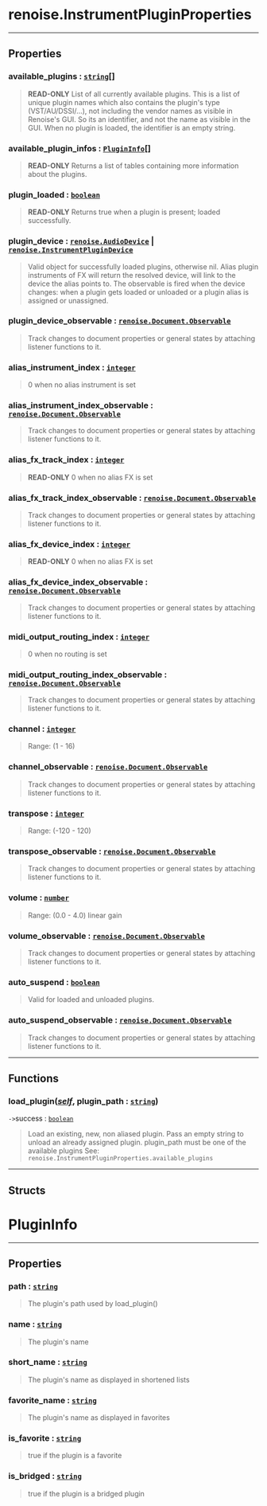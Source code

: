 # renoise.InstrumentPluginProperties<a name="renoise.InstrumentPluginProperties"></a>  

<!-- toc -->
  

---  
## Properties
### available_plugins : [`string`](../../API/builtins/string.md)[]<a name="available_plugins"></a>
> **READ-ONLY** List of all currently available plugins. This is a list of
> unique plugin names which also contains the plugin's type (VST/AU/DSSI/...),
> not including the vendor names as visible in Renoise's GUI. So its an
> identifier, and not the name as visible in the GUI. When no plugin is loaded,
> the identifier is an empty string.

### available_plugin_infos : [`PluginInfo`](#plugininfo)[]<a name="available_plugin_infos"></a>
> **READ-ONLY** Returns a list of tables containing more information about the plugins.

### plugin_loaded : [`boolean`](../../API/builtins/boolean.md)<a name="plugin_loaded"></a>
> **READ-ONLY** Returns true when a plugin is present; loaded successfully.

### plugin_device : [`renoise.AudioDevice`](../../API/renoise/renoise.AudioDevice.md) | [`renoise.InstrumentPluginDevice`](../../API/renoise/renoise.InstrumentPluginDevice.md)<a name="plugin_device"></a>
> Valid object for successfully loaded plugins, otherwise nil. Alias plugin
> instruments of FX will return the resolved device, will link to the device
> the alias points to.
> The observable is fired when the device changes: when a plugin gets loaded or
> unloaded or a plugin alias is assigned or unassigned.

### plugin_device_observable : [`renoise.Document.Observable`](../../API/renoise/renoise.Document.Observable.md)<a name="plugin_device_observable"></a>
> Track changes to document properties or general states by attaching listener
> functions to it.

### alias_instrument_index : [`integer`](../../API/builtins/integer.md)<a name="alias_instrument_index"></a>
> 0 when no alias instrument is set

### alias_instrument_index_observable : [`renoise.Document.Observable`](../../API/renoise/renoise.Document.Observable.md)<a name="alias_instrument_index_observable"></a>
> Track changes to document properties or general states by attaching listener
> functions to it.

### alias_fx_track_index : [`integer`](../../API/builtins/integer.md)<a name="alias_fx_track_index"></a>
> **READ-ONLY** 0 when no alias FX is set

### alias_fx_track_index_observable : [`renoise.Document.Observable`](../../API/renoise/renoise.Document.Observable.md)<a name="alias_fx_track_index_observable"></a>
> Track changes to document properties or general states by attaching listener
> functions to it.

### alias_fx_device_index : [`integer`](../../API/builtins/integer.md)<a name="alias_fx_device_index"></a>
> **READ-ONLY** 0 when no alias FX is set

### alias_fx_device_index_observable : [`renoise.Document.Observable`](../../API/renoise/renoise.Document.Observable.md)<a name="alias_fx_device_index_observable"></a>
> Track changes to document properties or general states by attaching listener
> functions to it.

### midi_output_routing_index : [`integer`](../../API/builtins/integer.md)<a name="midi_output_routing_index"></a>
> 0 when no routing is set

### midi_output_routing_index_observable : [`renoise.Document.Observable`](../../API/renoise/renoise.Document.Observable.md)<a name="midi_output_routing_index_observable"></a>
> Track changes to document properties or general states by attaching listener
> functions to it.

### channel : [`integer`](../../API/builtins/integer.md)<a name="channel"></a>
> Range: (1 - 16)

### channel_observable : [`renoise.Document.Observable`](../../API/renoise/renoise.Document.Observable.md)<a name="channel_observable"></a>
> Track changes to document properties or general states by attaching listener
> functions to it.

### transpose : [`integer`](../../API/builtins/integer.md)<a name="transpose"></a>
> Range: (-120 - 120)

### transpose_observable : [`renoise.Document.Observable`](../../API/renoise/renoise.Document.Observable.md)<a name="transpose_observable"></a>
> Track changes to document properties or general states by attaching listener
> functions to it.

### volume : [`number`](../../API/builtins/number.md)<a name="volume"></a>
> Range: (0.0 - 4.0) linear gain

### volume_observable : [`renoise.Document.Observable`](../../API/renoise/renoise.Document.Observable.md)<a name="volume_observable"></a>
> Track changes to document properties or general states by attaching listener
> functions to it.

### auto_suspend : [`boolean`](../../API/builtins/boolean.md)<a name="auto_suspend"></a>
> Valid for loaded and unloaded plugins.

### auto_suspend_observable : [`renoise.Document.Observable`](../../API/renoise/renoise.Document.Observable.md)<a name="auto_suspend_observable"></a>
> Track changes to document properties or general states by attaching listener
> functions to it.

  

---  
## Functions
### load_plugin([*self*](../../API/builtins/self.md), plugin_path : [`string`](../../API/builtins/string.md))<a name="load_plugin"></a>
`->`success : [`boolean`](../../API/builtins/boolean.md)  

> Load an existing, new, non aliased plugin. Pass an empty string to unload
> an already assigned plugin. plugin_path must be one of the available plugins
> See: `renoise.InstrumentPluginProperties.available_plugins`  



---  
## Structs  
# PluginInfo<a name="PluginInfo"></a>  

---  
## Properties
### path : [`string`](../../API/builtins/string.md)<a name="path"></a>
> The plugin's path used by load_plugin()

### name : [`string`](../../API/builtins/string.md)<a name="name"></a>
> The plugin's name

### short_name : [`string`](../../API/builtins/string.md)<a name="short_name"></a>
> The plugin's name as displayed in shortened lists

### favorite_name : [`string`](../../API/builtins/string.md)<a name="favorite_name"></a>
> The plugin's name as displayed in favorites

### is_favorite : [`string`](../../API/builtins/string.md)<a name="is_favorite"></a>
> true if the plugin is a favorite

### is_bridged : [`string`](../../API/builtins/string.md)<a name="is_bridged"></a>
> true if the plugin is a bridged plugin

  

  

